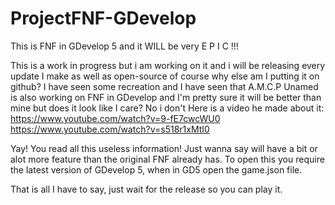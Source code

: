 # ProjectFNF-GDevelop
This is FNF in GDevelop 5 and it WILL be very E P I C !!!

This is a work in progress but i am working on it and i will be releasing every update I make as well as open-source of course why else am I putting it on github?
I have seen some recreation and I have seen that A.M.C.P Unamed is also working on FNF in GDevelop and I'm pretty sure it will be better than mine but does it look like I care? No i don't
Here is a video he made about it: 
https://www.youtube.com/watch?v=9-fE7cwcWU0
https://www.youtube.com/watch?v=s518r1xMtI0

Yay! You read all this useless information! Just wanna say will have a bit or alot more feature than the original FNF already has.
To open this you require the latest version of GDevelop 5, when in GD5 open the game.json file.

That is all I have to say, just wait for the release so you can play it.
